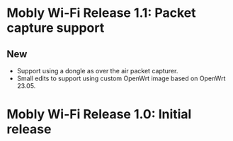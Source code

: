 # Mobly Wi-Fi Release 1.1: Packet capture support

## New
* Support using a dongle as over the air packet capturer.
* Small edits to support using custom OpenWrt image based on OpenWrt 23.05.

# Mobly Wi-Fi Release 1.0: Initial release
